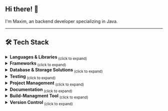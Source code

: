## Hi there! 👋
I'm Maxim, an backend developer specializing in Java.
___
<h2>🛠️ Tech Stack</h2>
<details>
  <summary><strong> Languages & Libraries </strong> <sub> (click to expand) </sub></summary>
  <br>

  ![Java Badge](https://img.shields.io/badge/java-%23ED8B00.svg?style=for-the-badge&logo=openjdk&logoColor=white) 
  ![Kotlin Badge](https://img.shields.io/badge/kotlin-%237F52FF.svg?style=for-the-badge&logo=kotlin&logoColor=white) 
  ![Python Badge](https://img.shields.io/badge/python-3670A0?style=for-the-badge&logo=python&logoColor=ffdd54) 
  ![JavaScript Badge](https://img.shields.io/badge/javascript-%23323330.svg?style=for-the-badge&logo=javascript&logoColor=%23F7DF1E)
  
  <br>
</details>
<details>
  <summary><strong> Frameworks </strong> <sub> (click to expand) </sub></summary>
  <br>
  
  ###### Java
> ![Spring Badge](https://img.shields.io/badge/spring-%236DB33F.svg?style=for-the-badge&logo=spring&logoColor=white)
> ![OSGI Badge](https://img.shields.io/badge/OSGI-3B4252?style=for-the-badge&logo=OSGI&logoColor=5E81AC)
  
  ###### Python
> ![FastAPI Badge](https://img.shields.io/badge/FastAPI-005571?style=for-the-badge&logo=fastapi)
  <br>
</details>
<details>
  <summary><strong> Database & Storage Solutions </strong> <sub> (click to expand) </sub></summary>
  <br>
  
![PostgreSQL Badge](https://img.shields.io/badge/postgres-%23316192.svg?style=for-the-badge&logo=postgresql&logoColor=white)
![MySQL Badge](https://img.shields.io/badge/mysql-4479A1.svg?style=for-the-badge&logo=mysql&logoColor=white)
![SQLite Badge](https://img.shields.io/badge/sqlite-%2307405e.svg?style=for-the-badge&logo=sqlite&logoColor=white)

<br>
</details>
<details>
  <summary><strong> Testing </strong> <sub> (click to expand) </sub></summary>
  <br>
    
![JUnit 5 Badge](https://img.shields.io/badge/-JUnit%205-3B4252?style=flat&logo=junit5&logoColor=8FBCBB)
![Pytest Badge](https://img.shields.io/badge/-Pytest-3B4252?style=flat&logo=pytest&logoColor=88C0D0)
![Selenium Badge](https://img.shields.io/badge/-Selenium-3B4252?style=flat&logo=selenium&logoColor=81A1C1)
![Postman Badge](https://img.shields.io/badge/-Postman-3B4252?style=flat&logo=postman&logoColor=D08770)

<br>
</details>
<details>
  <summary><strong> Project Management </strong> <sub> (click to expand) </sub></summary>
  <br>
    
![Jira Badge](https://img.shields.io/badge/jira-%230A0FFF.svg?style=for-the-badge&logo=jira&logoColor=white)
![Confluence Badge](https://img.shields.io/badge/-Confluence-3B4252?style=flat&logo=confluence&logoColor=81A1C1)

<br>
</details>
<details>
  <summary><strong> Documentation </strong> <sub> (click to expand) </sub></summary>
  <br>
    
![Jira Badge](https://img.shields.io/badge/jira-%230A0FFF.svg?style=for-the-badge&logo=jira&logoColor=white)
![Confluence Badge](https://img.shields.io/badge/-Confluence-3B4252?style=flat&logo=confluence&logoColor=81A1C1)

<br>
</details>
<details>
  <summary><strong> Build-Managment Tool </strong> <sub> (click to expand) </sub></summary>
  <br>
    
![Gradle Badge](https://img.shields.io/badge/Gradle-3B4252?style=for-the-badge&logo=gradle&logoColor=A3BE8C)
![Apache Maven](https://img.shields.io/badge/Apache%20Maven-C71A36?style=for-the-badge&logo=Apache%20Maven&logoColor=white)

<br>
</details>
<details>
  <summary><strong> Version Control </strong> <sub> (click to expand) </sub></summary>
  <br>
    
![Git](https://img.shields.io/badge/git-%23F05033.svg?style=for-the-badge&logo=git&logoColor=white) 
![Apache Subversion](https://img.shields.io/badge/subversion-%23809CC9.svg?style=for-the-badge&logo=subversion&logoColor=white)

<br>
</details>

<!--
**maxshushanikov/maxshushanikov** is a ✨ _special_ ✨ repository because its `README.md` (this file) appears on your GitHub profile.

Here are some ideas to get you started:

- 🔭 I’m currently working on ...
- 🌱 I’m currently learning ...
- 👯 I’m looking to collaborate on ...
- 🤔 I’m looking for help with ...
- 💬 Ask me about ...
- 📫 How to reach me: ...
- 😄 Pronouns: ...
- ⚡ Fun fact: ...
-->
